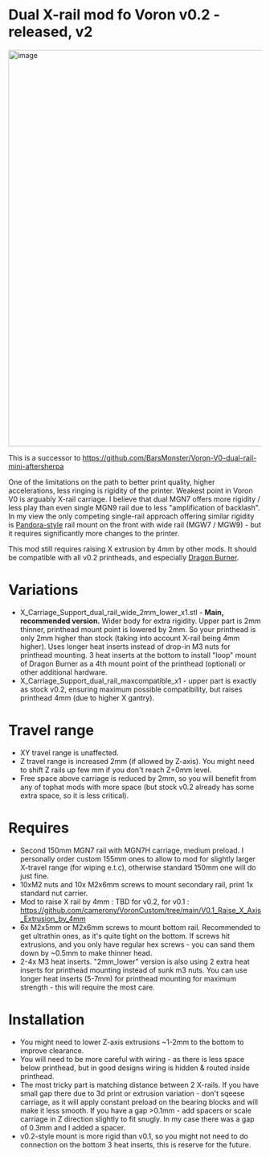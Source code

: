 # Dual X-rail mod fo Voron v0.2 - released, v2
<img width="1140" height="788" alt="image" src="https://github.com/user-attachments/assets/43213127-4ae9-4957-8eb2-521ec3745fcd" />

This is a successor to https://github.com/BarsMonster/Voron-V0-dual-rail-mini-aftersherpa

One of the limitations on the path to better print quality, higher accelerations, less ringing is rigidity of the printer. Weakest point in Voron V0 is arguably X-rail carriage. I believe that dual MGN7 offers more rigidity / less play than even single MGN9 rail due to less "amplification of backlash". In my view the only competing single-rail approach offering similar rigidity is [Pandora-style](https://github.com/MasturMynd/Pandora) rail mount on the front  with wide rail (MGW7 / MGW9) - but it requires significantly more changes to the printer.

This mod still requires raising X extrusion by 4mm by other mods.
It should be compatible with all v0.2 printheads, and especially [Dragon Burner](https://github.com/chirpy2605/voron/tree/main/V0/Dragon_Burner). 

# Variations
* X_Carriage_Support_dual_rail_wide_2mm_lower_x1.stl - **Main, recommended version.** Wider body for extra rigidity. Upper part is 2mm thinner, printhead mount point is lowered by 2mm. So your printhead is only 2mm higher than stock (taking into account X-rail being 4mm higher). Uses longer heat inserts instead of drop-in M3 nuts for printhead mounting. 3 heat inserts at the bottom to install "loop" mount of Dragon Burner as a 4th mount point of the printhead (optional) or other additional hardware.
* X_Carriage_Support_dual_rail_maxcompatible_x1 - upper part is exactly as stock v0.2, ensuring maximum possible compatibility, but raises printhead 4mm (due to higher X gantry).

# Travel range

* XY travel range is unaffected.
* Z travel range is increased 2mm (if allowed by Z-axis). You might need to shift Z rails up few mm if you don't reach Z=0mm level.
* Free space above carriage is reduced by 2mm, so you will benefit from any of tophat mods with more space (but stock v0.2 already has some extra space, so it is less critical).

# Requires

* Second 150mm MGN7 rail with MGN7H carriage, medium preload. I personally order custom 155mm ones to allow to mod for slightly larger X-travel range (for wiping e.t.c), otherwise standard 150mm one will do just fine.
* 10xM2 nuts and 10x M2x6mm screws to mount secondary rail, print 1x standard nut carrier.
* Mod to raise X rail by 4mm : TBD for v0.2, for v0.1 : https://github.com/camerony/VoronCustom/tree/main/V0.1_Raise_X_Axis_Extrusion_by_4mm
* 6x M2x5mm or M2x6mm screws to mount bottom rail. Recommended to get ultrathin ones, as it's quite tight on the bottom. If screws hit extrusions, and you only have regular hex screws - you can sand them down by ~0.5mm to make thinner head.
* 2-4x M3 heat inserts. "2mm_lower" version is also using 2 extra heat inserts for printhead mounting instead of sunk m3 nuts. You can use longer heat inserts (5-7mm) for printhead mounting for maximum strength - this will require the most care.

# Installation
* You might need to lower Z-axis extrusions ~1-2mm to the bottom to improve clearance.
* You will need to be more careful with wiring - as there is less space below printhead, but in good designs wiring is hidden & routed inside printhead.
* The most tricky part is matching distance between 2 X-rails. If you have small gap there due to 3d print or extrusion variation - don't sqeese carriage, as it will apply constant preload on the bearing blocks and will make it less smooth. If you have a gap >0.1mm - add spacers or scale carriage in Z direction slightly to fit snugly. In my case there was a gap of 0.3mm and I added a spacer.
* v0.2-style mount is more rigid than v0.1, so you might not need to do connection on the bottom 3 heat inserts, this is reserve for the future. 
